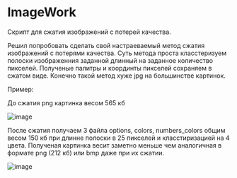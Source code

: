 # ImageWork
Скрипт для сжатия изображений с потерей качества.

Решил попробовать сделать свой настраеваемый метод сжатия изображений с потерями качества.
Суть метода проста класстеризуем полоски изображенния заданной длинный на заданное количество пикселей.
Полученые палитры и координты пикселей сохраняем в сжатом виде.
Конечно такой метод хуже jpg на большинстве картинок.

Пример:

До сжатия png картинка весом 565 кб

![image](https://user-images.githubusercontent.com/72144415/220369446-8548f97d-9123-40b0-a735-3619713efebd.png)


После сжатия получаем 3 файла options, colors, numbers_colors общим весом 150 кб при длинне полоски в 25 пикселей и класстиризацией на 4 цвета.
Полученая картинка весит заметно меньше чем аналогичная в формате png (212 кб) или bmp даже при их сжатии.

![image](https://user-images.githubusercontent.com/72144415/220367438-3f981f5d-a367-4be7-9853-721c684b840c.png)

